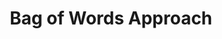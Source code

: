 ---
word: "true"

types: "word"

title: "Bag of Words Approach"

categories: ['NLP']

tags: ['bag', 'of', 'Words', 'Approach']

arabic: 'منهجية حقيبة الكلمات'

arexps: []

enwords: ['Bag of Words Approach']

enexps: []

arlexicons: 'م'

enlexicons: 'B'

authors: ['Ruqayya Roshdy']

translators: ['']

citations: 'تطبيقات أساسية في المعالجة الآلية للغة العربية'

sources: 'مركز الملك عبدالله بن عبدالعزيز الدولي لخدمة اللغة العربية'

slug: ""
---